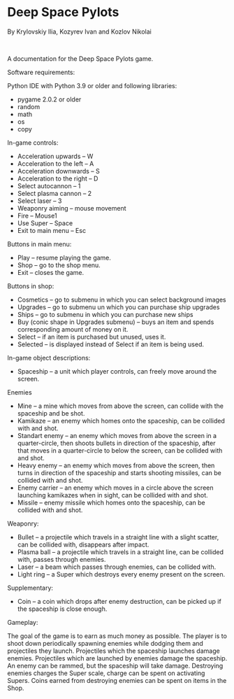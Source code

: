 # Deep Space Pylots
By Krylovskiy Ilia, Kozyrev Ivan and Kozlov Nikolai

&nbsp;

A documentation for the Deep Space Pylots game.

Software requirements:

Python IDE with Python 3.9 or older and following libraries:

- pygame 2.0.2 or older
- random
- math
- os
- copy

In-game controls:

- Acceleration upwards – W
- Acceleration to the left – A
- Acceleration downwards – S
- Acceleration to the right – D
- Select autocannon – 1
- Select plasma cannon – 2
- Select laser – 3
- Weaponry aiming – mouse movement
- Fire – Mouse1
- Use Super – Space
- Exit to main menu – Esc

Buttons in main menu:

- Play – resume playing the game.
- Shop – go to the shop menu.
- Exit – closes the game.

Buttons in shop:

- Cosmetics – go to submenu in which you can select background images
- Upgrades – go to submenu un which you can purchase ship upgrades
- Ships – go to submenu in which you can purchase new ships
- Buy (conic shape in Upgrades submenu) – buys an item and spends corresponding amount of money on it.
- Select – if an item is purchased but unused, uses it.
- Selected – is displayed instead of Select if an item is being used.

In-game object descriptions:

- Spaceship – a unit which player controls, can freely move around the screen.

Enemies

- Mine – a mine which moves from above the screen, can collide with the spaceship and be shot.
- Kamikaze – an enemy which homes onto the spaceship, can be collided with and shot.
- Standart enemy – an enemy which moves from above the screen in a quarter-circle, then shoots bullets in direction of the spaceship, after that moves in a quarter-circle to below the screen, can be collided with and shot.
- Heavy enemy – an enemy which moves from above the screen, then turns in direction of the spaceship and starts shooting missiles, can be collided with and shot.
- Enemy carrier – an enemy which moves in a circle above the screen launching kamikazes when in sight, can be collided with and shot.
- Missile – enemy missile which homes onto the spaceship, can be collided with and shot.

Weaponry:

- Bullet – a projectile which travels in a straight line with a slight scatter, can be collided with, disappears after impact.
- Plasma ball – a projectile which travels in a straight line, can be collided with, passes through enemies.
- Laser – a beam which passes through enemies, can be collided with.
- Light ring – a Super which destroys every enemy present on the screen.

Supplementary:

- Coin – a coin which drops after enemy destruction, can be picked up if the spaceship is close enough.

Gameplay:

The goal of the game is to earn as much money as possible. The player is to shoot down periodically spawning enemies while dodging them and projectiles they launch. Projectiles which the spaceship launches damage enemies. Projectiles which are launched by enemies damage the spaceship. An enemy can be rammed, but the spaceship will take damage. Destroying enemies charges the Super scale, charge can be spent on activating Supers. Coins earned from destroying enemies can be spent on items in the Shop.
